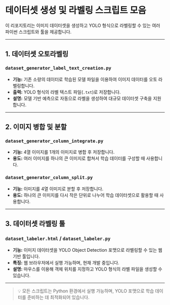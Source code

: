 # 데이터셋 생성 및 라벨링 스크립트 모음

이 리포지토리는 이미지 데이터셋을 생성하고 YOLO 형식으로 라벨링할 수 있는 여러 파이썬 스크립트와 툴을 제공합니다.

---

## 1. 데이터셋 오토라벨링

### `dataset_generator_label_text_creation.py`
- **기능:** 기존 소량의 데이터로 학습된 모델 파일을 이용하여 이미지 데이터를 오토 라벨링합니다.  
- **출력:** YOLO 형식의 라벨 텍스트 파일(`.txt`)로 저장합니다.  
- **설명:** 모델 기반 예측으로 자동으로 라벨을 생성하여 대규모 데이터셋 구축을 지원합니다.

---

## 2. 이미지 병합 및 분할

### `dataset_generator_column_integrate.py`
- **기능:** 4열 이미지를 1개의 이미지로 병합 후 저장합니다.  
- **용도:** 여러 이미지를 하나의 큰 이미지로 합쳐서 학습 데이터를 구성할 때 사용합니다.

### `dataset_generator_column_split.py`
- **기능:** 이미지를 4열 이미지로 분할 후 저장합니다.  
- **용도:** 하나의 큰 이미지를 다시 작은 단위로 나누어 학습 데이터셋으로 활용할 때 사용합니다.

---

## 3. 데이터셋 라벨링 툴

### `dataset_labeler.html` / `dataset_labeler.py`
- **기능:** 이미지 데이터셋을 YOLO Object Detection 포맷으로 라벨링할 수 있는 웹 기반 툴입니다.  
- **특징:** 웹 브라우저에서 실행 가능하며, 현재 개발 중입니다.  
- **설명:** 마우스를 이용해 객체 위치를 지정하고 YOLO 형식의 라벨 파일을 생성할 수 있습니다.

---

> 💡 모든 스크립트는 Python 환경에서 실행 가능하며, YOLO 포맷으로 학습 데이터를 준비하는 데 최적화되어 있습니다.
